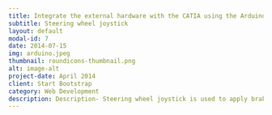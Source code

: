 ```yaml
---
title: Integrate the external hardware with the CATIA using the Arduino controller 
subtitle: Steering wheel joystick 
layout: default
modal-id: 7
date: 2014-07-15
img: arduino.jpeg
thumbnail: roundicons-thumbnail.png
alt: image-alt
project-date: April 2014
client: Start Bootstrap
category: Web Development
description: Description- Steering wheel joystick is used to apply brakes/steering inputs. Depending upon the control algorithm control actions are performed.
---
```

